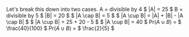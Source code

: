 Let's break this down into two cases.
A = divisible by 4
$ |A| = 25 $
B = divisible by 5
$ |B| = 20 $
$ |A \cap B| = 5 $
$ |A \cup B| = |A| + |B| - |A \cap B| $
$ |A \cup B| = 25 + 20 - 5 $
$ |A \cup B| = 40 $
Pr($A \cup B$) = $ \frac{40}{100} $
Pr($A \cup B$) = $ \frac{2}{5} $
